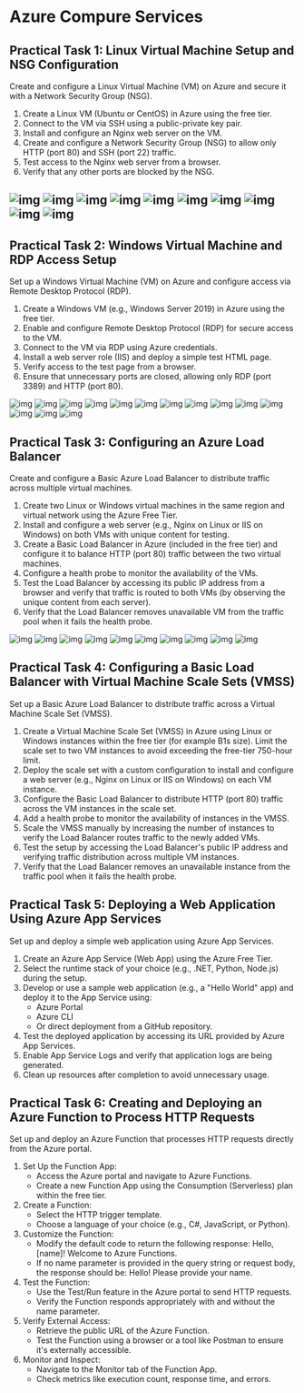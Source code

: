 # Azure Compure Services

## Practical Task 1: Linux Virtual Machine Setup and NSG Configuration

Create and configure a Linux Virtual Machine (VM) on Azure and secure it with a Network Security
Group (NSG).

1. Create a Linux VM (Ubuntu or CentOS) in Azure using the free tier.
2. Connect to the VM via SSH using a public-private key pair.
3. Install and configure an Nginx web server on the VM.
4. Create and configure a Network Security Group (NSG) to allow only HTTP (port 80) and SSH
(port 22) traffic.
5. Test access to the Nginx web server from a browser.
6. Verify that any other ports are blocked by the NSG.

![img](/screenshots/1_1.png)
![img](/screenshots/1_2.png)
![img](/screenshots/1_3.png)
![img](/screenshots/1_4.png)
![img](/screenshots/1_5.png)
![img](/screenshots/1_6.png)
![img](/screenshots/1_7.png)
![img](/screenshots/1_8.png)
![img](/screenshots/1_9.png)
![img](/screenshots/1_10.png)
---

## Practical Task 2: Windows Virtual Machine and RDP Access Setup

Set up a Windows Virtual Machine (VM) on Azure and configure access via Remote Desktop
Protocol (RDP).

1. Create a Windows VM (e.g., Windows Server 2019) in Azure using the free tier.
2. Enable and configure Remote Desktop Protocol (RDP) for secure access to the VM.
3. Connect to the VM via RDP using Azure credentials.
4. Install a web server role (IIS) and deploy a simple test HTML page.
5. Verify access to the test page from a browser.
6. Ensure that unnecessary ports are closed, allowing only RDP (port 3389) and HTTP (port 80).

![img](/screenshots/2_1.png)
![img](/screenshots/2_2.png)
![img](/screenshots/2_3.png)
![img](/screenshots/2_4.png)
![img](/screenshots/2_5.png)
![img](/screenshots/2_6.png)
![img](/screenshots/2_7.png)
![img](/screenshots/2_8.png)
![img](/screenshots/2_9.png)
![img](/screenshots/2_10.png)
![img](/screenshots/2_11.png)
![img](/screenshots/2_12.png)
![img](/screenshots/2_13.png)
![img](/screenshots/2_14.png)

## Practical Task 3: Configuring an Azure Load Balancer

Create and configure a Basic Azure Load Balancer to distribute traffic across multiple virtual
machines.

1. Create two Linux or Windows virtual machines in the same region and virtual network using
the Azure Free Tier.
2. Install and configure a web server (e.g., Nginx on Linux or IIS on Windows) on both VMs with
unique content for testing.
3. Create a Basic Load Balancer in Azure (included in the free tier) and configure it to balance
HTTP (port 80) traffic between the two virtual machines.
4. Configure a health probe to monitor the availability of the VMs.
5. Test the Load Balancer by accessing its public IP address from a browser and verify that
traffic is routed to both VMs (by observing the unique content from each server).
6. Verify that the Load Balancer removes unavailable VM from the traffic pool when it fails the
health probe.

![img](/screenshots/3_1.png)
![img](/screenshots/3_2.png)
![img](/screenshots/3_3.png)
![img](/screenshots/3_4.png)
![img](/screenshots/3_5.png)
![img](/screenshots/3_6.png)
![img](/screenshots/3_7.png)
![img](/screenshots/3_8.png)
![img](/screenshots/3_9.png)
![img](/screenshots/3_10.png)

## Practical Task 4: Configuring a Basic Load Balancer with Virtual Machine Scale Sets (VMSS)

Set up a Basic Azure Load Balancer to distribute traffic across a Virtual Machine Scale Set (VMSS).

1. Create a Virtual Machine Scale Set (VMSS) in Azure using Linux or Windows instances within the free tier (for example B1s size). Limit the scale set to two VM instances to avoid exceeding the free-tier 750-hour limit.
2. Deploy the scale set with a custom configuration to install and configure a web server (e.g., Nginx on Linux or IIS on Windows) on each VM instance.
3. Configure the Basic Load Balancer to distribute HTTP (port 80) traffic across the VM instances in the scale set.
4. Add a health probe to monitor the availability of instances in the VMSS.
5. Scale the VMSS manually by increasing the number of instances to verify the Load Balancer routes traffic to the newly added VMs.
6. Test the setup by accessing the Load Balancer's public IP address and verifying traffic distribution across multiple VM instances.
7. Verify that the Load Balancer removes an unavailable instance from the traffic pool when it fails the health probe.

## Practical Task 5: Deploying a Web Application Using Azure App Services

Set up and deploy a simple web application using Azure App Services.

1. Create an Azure App Service (Web App) using the Azure Free Tier.
2. Select the runtime stack of your choice (e.g., .NET, Python, Node.js) during the setup.
3. Develop or use a sample web application (e.g., a "Hello World" app) and deploy it to the App  Service using:
   - Azure Portal
   - Azure CLI
   - Or direct deployment from a GitHub repository.
4. Test the deployed application by accessing its URL provided by Azure App Services.
5. Enable App Service Logs and verify that application logs are being generated.
6. Clean up resources after completion to avoid unnecessary usage.

## Practical Task 6: Creating and Deploying an Azure Function to Process HTTP Requests

Set up and deploy an Azure Function that processes HTTP requests directly from the Azure portal.

1. Set Up the Function App:
   - Access the Azure portal and navigate to Azure Functions.
   - Create a new Function App using the Consumption (Serverless) plan within the free tier.
2. Create a Function:
   - Select the HTTP trigger template.
   - Choose a language of your choice (e.g., C#, JavaScript, or Python).
3. Customize the Function:
   - Modify the default code to return the following response: Hello, [name]! Welcome to Azure Functions.
   - If no name parameter is provided in the query string or request body, the response should be: Hello! Please provide your name.
4. Test the Function:
   - Use the Test/Run feature in the Azure portal to send HTTP requests.
   - Verify the Function responds appropriately with and without the name parameter.
5. Verify External Access:
   - Retrieve the public URL of the Azure Function.
   - Test the Function using a browser or a tool like Postman to ensure it's externally accessible.
6. Monitor and Inspect:
   - Navigate to the Monitor tab of the Function App.
   - Check metrics like execution count, response time, and errors.